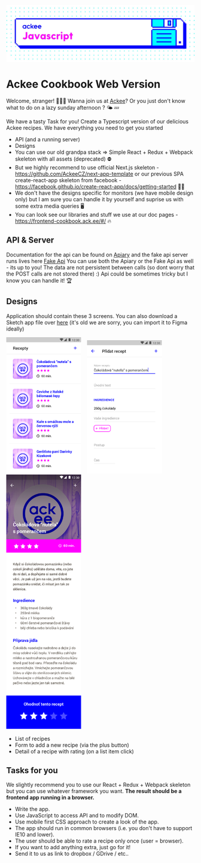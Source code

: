 ![Ackee javascript](img/ackee_javascript.jpeg)

# Ackee Cookbook Web Version

Welcome, stranger! 👨🏻‍💻 
Wanna join us at [Ackee][1]? Or you just don't know what to do on a lazy sunday afternoon ? 🌤 💤

We have a tasty Task for you! Create a Typescript version of our delicious Ackee recipes. We have everything you need to get you started
- API (and a running server)
- Designs
- You can use our old grandpa stack => Simple React + Redux + Webpack skeleton with all assets (deprecated) ⛔️
- But we highly recommend to use official Next.js skeleton - https://github.com/AckeeCZ/next-app-template or our previous SPA create-react-app skeleton from facebook - https://facebook.github.io/create-react-app/docs/getting-started 🙏🏻
- We don't have the designs specific for monitors (we have mobile design only) but I am sure you can handle it by yourself and suprise us with some extra media queries 🖥
- You can look see our libraries and stuff we use at our doc pages - https://frontend-cookbook.ack.ee/#/ 🔥

## API & Server
Documentation for the api can be found on [Apiary][2] and the
fake api server runs lives here [Fake Api][3]
You can use both the Apiary or the Fake Api as well - its up to you!
The data are not persistent between calls (so dont worry that the POST calls are not stored there) :) 
Api could be sometimes tricky but I know you can handle it! 🏆

## Designs
Application should contain these 3 screens. You can also download a Sketch app file over [here][4] (it's old we are sorry, you can import it to Figma ideally)

<img src="https://raw.githubusercontent.com/AckeeCZ/cookbook-web-task/master/screens/01_list.png" width="200">&nbsp;&nbsp;&nbsp;
<img src="https://raw.githubusercontent.com/AckeeCZ/cookbook-web-task/master/screens/03_add.png" width="200">&nbsp;
<img src="https://raw.githubusercontent.com/AckeeCZ/cookbook-web-task/master/screens/02_detail.png" width="200">&nbsp;&nbsp;&nbsp;

- List of recipes
- Form to add a new recipe (via the plus button)
- Detail of a recipe with rating (on a list item click)

## Tasks for you

We slightly recommend you to use our React + Redux + Webpack skeleton but you can use whatever framework you want. **The result should be a frontend app running in a browser.**

- Write the app.
- Use JavaScript to access API and to modify DOM.
- Use mobile first CSS approach to create a look of the app.
- The app should run in common browsers (i.e. you don't have to support IE10 and lower).
- The user should be able to rate a recipe only once (user = browser).
- If you want to add anything extra, just go for it!
- Send it to us as link to dropbox / GDrive / etc..

[1]:	https://ackee.cz
[2]:	http://docs.cookbook3.apiary.io/#introduction/recipes
[3]:	https://github.com/AckeeCZ/web-task-cookbook-fake-api
[4]:	https://raw.githubusercontent.com/AckeeCZ/cookbook-android-task/master/screens/ackee_cookbook.sketch
[5]:	https://github.com/AckeeCZ/android-cookbook
